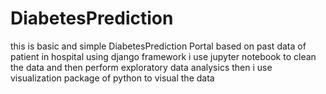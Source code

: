 # DiabetesPrediction
this is basic and simple DiabetesPrediction Portal based on past data of patient in hospital using django framework
i use jupyter notebook to clean the data and then perform exploratory data analysics 
then i use visualization package of python to visual the data
